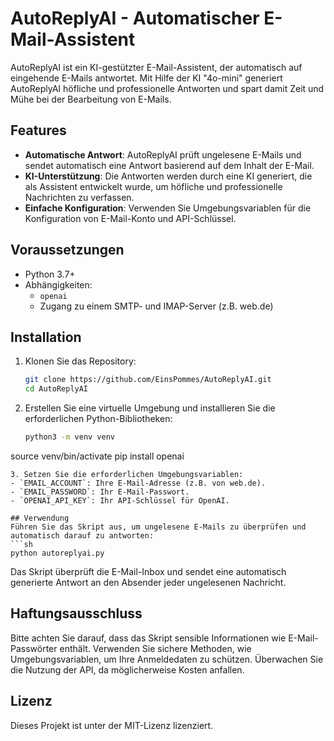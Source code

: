 # AutoReplyAI - Automatischer E-Mail-Assistent

AutoReplyAI ist ein KI-gestützter E-Mail-Assistent, der automatisch auf eingehende E-Mails antwortet. Mit Hilfe der KI "4o-mini" generiert AutoReplyAI höfliche und professionelle Antworten und spart damit Zeit und Mühe bei der Bearbeitung von E-Mails.

## Features
- **Automatische Antwort**: AutoReplyAI prüft ungelesene E-Mails und sendet automatisch eine Antwort basierend auf dem Inhalt der E-Mail.
- **KI-Unterstützung**: Die Antworten werden durch eine KI generiert, die als Assistent entwickelt wurde, um höfliche und professionelle Nachrichten zu verfassen.
- **Einfache Konfiguration**: Verwenden Sie Umgebungsvariablen für die Konfiguration von E-Mail-Konto und API-Schlüssel.

## Voraussetzungen
- Python 3.7+
- Abhängigkeiten:
  - `openai`
  - Zugang zu einem SMTP- und IMAP-Server (z.B. web.de)

## Installation
1. Klonen Sie das Repository:
   ```sh
   git clone https://github.com/EinsPommes/AutoReplyAI.git
   cd AutoReplyAI
   ```
2. Erstellen Sie eine virtuelle Umgebung und installieren Sie die erforderlichen Python-Bibliotheken:
   ```sh
   python3 -m venv venv
source venv/bin/activate
pip install openai
   ```
3. Setzen Sie die erforderlichen Umgebungsvariablen:
   - `EMAIL_ACCOUNT`: Ihre E-Mail-Adresse (z.B. von web.de).
   - `EMAIL_PASSWORD`: Ihr E-Mail-Passwort.
   - `OPENAI_API_KEY`: Ihr API-Schlüssel für OpenAI.

## Verwendung
Führen Sie das Skript aus, um ungelesene E-Mails zu überprüfen und automatisch darauf zu antworten:
```sh
python autoreplyai.py
```
Das Skript überprüft die E-Mail-Inbox und sendet eine automatisch generierte Antwort an den Absender jeder ungelesenen Nachricht.

## Haftungsausschluss
Bitte achten Sie darauf, dass das Skript sensible Informationen wie E-Mail-Passwörter enthält. Verwenden Sie sichere Methoden, wie Umgebungsvariablen, um Ihre Anmeldedaten zu schützen. Überwachen Sie die Nutzung der API, da möglicherweise Kosten anfallen.

## Lizenz
Dieses Projekt ist unter der MIT-Lizenz lizenziert.
